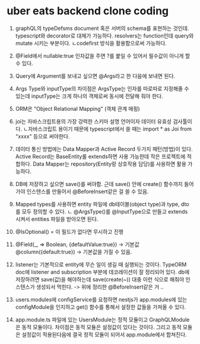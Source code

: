 # uber eats backend clone coding

1. graphQL의 typeDefsms document 혹은 서버의 schema를 표현하는 것인데. typescript와 decorator로 대체가 가능하다.
   resolvers는 function인데 query와 mutate 시키는 부분이다.
   ㄴcodefirst 방식을 활용함으로써 가능하다.
2. @Field에서 nullable:true 인자값을 주면 ?를 붙일 수 있어서 필수값이 아니게 할 수 있다.
3. Query에 Argument를 보내고 싶으면 @Args라고 한 다음에 보내면 된다.
4. Args Type와 inputType의 차이점은 ArgsType는 인자를 따로따로 지정해줄 수 있는데 inputType는 크게 하나의 객체로써 동시에 전달해 줘야 한다.
5. ORM은 "Object Relational Mapping" (객체 관계 매핑)
6. joi는 자바스크립트용의 가장 강력한 스키마 설명 언어이자 데이터 유효성 검사툴이다. 
   ㄴ자바스크립트 용이기 때문에 typescript에서 쓸 때는 import * as Joi from "xxxx" 등으로 써야한다.
7. 데이터 통신 방법에는 Data Mapper과 Active Record 두가지 패턴(방법)이 있다.
   Active Record는 BaseEntity롤 extends하면 사용 가능한데 작은 프로젝트에 적합하다.
   Data Mapper는 repository(Entity랑 상호작용 담당)를 사용하면 활용 가능하다.
8. DB에 저장하고 싶으면 save()를 써야함. 근데 save() 안에 create() 함수까지 들어가야 인스텐스를 만들어서 @BeforeInsert같은 걸 쓸 수 있음.
9. Mapped types를 사용하면 entity 파일에 db테이블(object type)과 type, dto를 모두 정의할 수 있다. 
   ㄴ @ArgsType()를 @InputType으로 만들고 extends 시켜서 entities 파일을 받아오면 된다.
10. @IsOptional() = 이 필드가 없다면 무시하고 진행
11. @Field(_, => Boolean, {defaultValue:true}) -> 기본값
    @column({default:true}) -> 기본값을 가질 수 있음.
12. listener는 기본적으로 entity에 무슨 일이 생길 때 실행되는 것이다.
    TypeORM doc에 listener and subscription 부분에 데코레이션이 잘 정리되어 있다.
    db에 저장하려면 save(값)을 해야하는데 save(create(~)) 대충 이런 식으로 해줘야 인스텐스가 생성되서 먹힌다. -> 위에 정리한 @BeforeInsert같은 거 ..

13. users.modules에 configService를 요청하면 nestjs가 app.modules에 있는 configModule을 인지하고 get() 함수를 통해서 설정한 값들을 가져올 수 있다.

14. app.module.ts 파일에 있는 UsersModule는 정적 모듈이고 GraphQLModule은 동적 모듈이다. 차이점은 동적 모듈은 설정값이 있다는 것이다. 그리고 동적 모듈은 설정값이 적용된다음에 결국 정적 모듈이 되어서
    app.module에서 합쳐진다. 